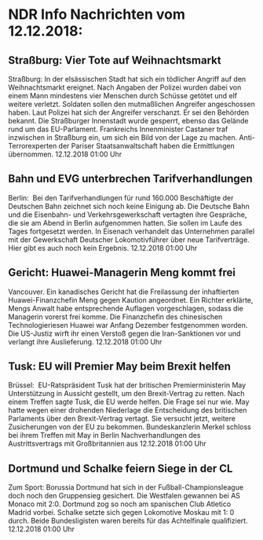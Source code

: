 # NDR Info Nachrichten vom 12.12.2018:


## Straßburg: Vier Tote auf Weihnachtsmarkt
Straßburg: In der elsässischen Stadt hat sich ein tödlicher Angriff auf den Weihnachtsmarkt ereignet. Nach Angaben der Polizei wurden dabei von einem Mann mindestens vier Menschen durch Schüsse getötet und elf weitere verletzt. Soldaten sollen den mutmaßlichen Angreifer angeschossen haben. Laut Polizei hat sich der Angreifer verschanzt. Er sei den Behörden bekannt. Die Straßburger Innenstadt wurde gesperrt, ebenso das Gelände rund um das  EU-Parlament. Frankreichs Innenminister Castaner traf inzwischen in Straßburg ein, um sich ein Bild von der Lage zu machen. Anti-Terrorexperten der Pariser Staatsanwaltschaft haben die Ermittlungen übernommen. 12.12.2018 01:00 Uhr 

## Bahn und EVG unterbrechen Tarifverhandlungen
Berlin:       Bei den Tarifverhandlungen für rund 160.000 Beschäftigte der Deutschen Bahn zeichnet sich noch keine Einigung ab. Die Deutsche Bahn und die Eisenbahn- und Verkehrsgewerkschaft vertagten ihre Gespräche, die sie am Abend in Berlin aufgenommen hatten. Sie sollen im Laufe des Tages fortgesetzt werden. In Eisenach verhandelt das Unternehmen parallel mit der Gewerkschaft Deutscher Lokomotivführer über neue Tarifverträge. Hier gibt es auch noch kein Ergebnis. 12.12.2018 01:00 Uhr 

## Gericht: Huawei-Managerin Meng kommt frei
Vancouver. Ein kanadisches Gericht hat die Freilassung der inhaftierten Huawei-Finanzchefin Meng gegen Kaution angeordnet. Ein Richter erklärte, Mengs Anwalt habe entsprechende Auflagen vorgeschlagen, sodass die Managerin vorerst frei komme. Die Finanzchefin des chinesischen Technologieriesen Huawei war Anfang Dezember festgenommen worden. Die US-Justiz wirft ihr einen Verstoß gegen die Iran-Sanktionen vor und verlangt ihre Auslieferung. 12.12.2018 01:00 Uhr 

## Tusk: EU will Premier May beim Brexit helfen
Brüssel:          EU-Ratspräsident Tusk hat der britischen Premierministerin May Unterstützung in Aussicht gestellt, um den Brexit-Vertrag zu retten. Nach einem Treffen sagte Tusk, die EU werde helfen. Die Frage sei nur wie. May hatte wegen einer drohenden Niederlage die Entscheidung des britischen Parlaments über den Brexit-Vertrag vertagt. Sie versucht jetzt, weitere Zusicherungen von der EU zu bekommen. Bundeskanzlerin Merkel schloss bei ihrem Treffen mit May in Berlin Nachverhandlungen des Austrittsvertrags mit Großbritannien aus 12.12.2018 01:00 Uhr 

## Dortmund und Schalke feiern Siege in der CL
Zum Sport:    Borussia Dortmund hat sich in der Fußball-Championsleague doch noch den Gruppensieg gesichert. Die Westfalen gewannen bei AS Monaco mit 2:0. Dortmund zog so noch am spanischen Club Atletico Madrid vorbei. Schalke setzte sich gegen Lokomotive Moskau mit 1: 0 durch. Beide Bundesligisten waren bereits für das Achtelfinale qualifiziert. 12.12.2018 01:00 Uhr 
